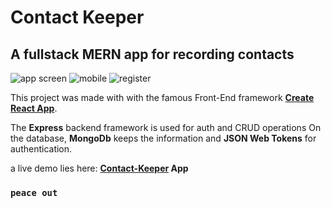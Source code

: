 # Contact Keeper

## A fullstack MERN app for recording contacts

![app screen](/pics/pic1.png=250x)
![mobile](/pics/pic2.png=250x) ![register](/pics/pic3.png=250x)

This project was made with with the famous Front-End framework **[Create React App](https://github.com/facebook/create-react-app)**.

The **Express** backend framework is used for auth and CRUD operations
On the database, **MongoDb** keeps the information and **JSON Web Tokens** for authentication.

a live demo lies here: **[Contact-Keeper](https://peaceful-basin-77750.herokuapp.com/register) App**

### `peace out`
